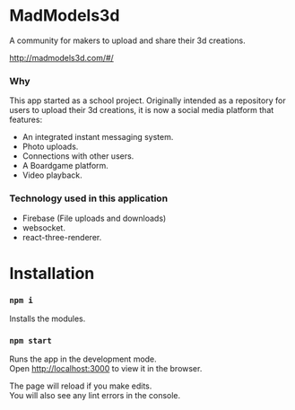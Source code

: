 # MadModels3d

A community for makers to upload and share their 3d creations.

http://madmodels3d.com/#/

### Why

This app started as a school project. Originally intended as a repository for users to upload their 3d creations, it is now a social media platform that features:

* An integrated instant messaging system.
* Photo uploads.
* Connections with other users.
* A Boardgame platform.
* Video playback.

### Technology used in this application

* Firebase (File uploads and downloads)
* websocket.
* react-three-renderer.

# Installation

### `npm i`

Installs the modules.

### `npm start`

Runs the app in the development mode.\
Open [http://localhost:3000](http://localhost:3000) to view it in the browser.

The page will reload if you make edits.\
You will also see any lint errors in the console.